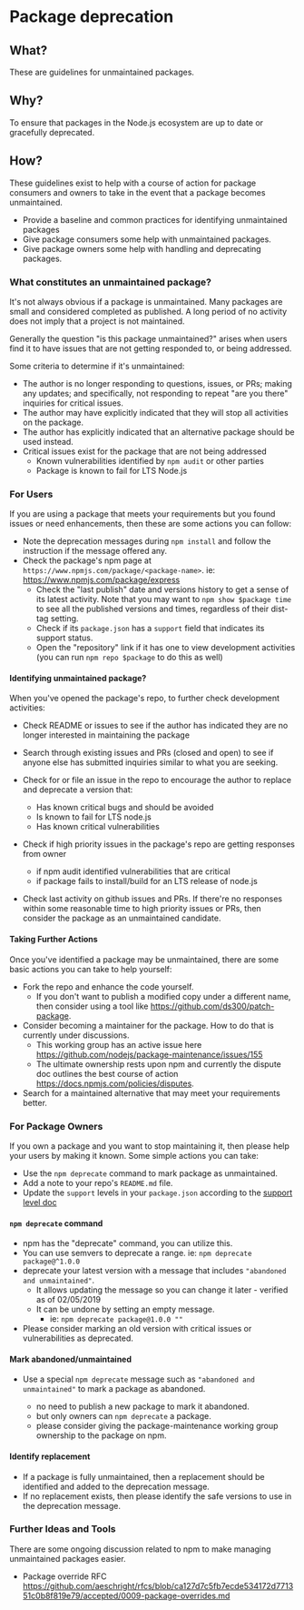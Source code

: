 # Package deprecation

## What?

These are guidelines for unmaintained packages.

## Why?

To ensure that packages in the Node.js ecosystem are up to date or gracefully deprecated.

## How?

These guidelines exist to help with a course of action for package consumers and owners to take in the event that a package becomes unmaintained.

- Provide a baseline and common practices for identifying unmaintained packages
- Give package consumers some help with unmaintained packages.
- Give package owners some help with handling and deprecating packages.

### What constitutes an unmaintained package?

It's not always obvious if a package is unmaintained. Many packages are small and considered completed as published. A long period of no activity does not imply that a project is not maintained.

Generally the question "is this package unmaintained?" arises when users find it to have issues that are not getting responded to, or being addressed.

Some criteria to determine if it's unmaintained:

- The author is no longer responding to questions, issues, or PRs; making any updates; and specifically, not responding to repeat "are you there" inquiries for critical issues.
- The author may have explicitly indicated that they will stop all activities on the package.
- The author has explicitly indicated that an alternative package should be used instead.
- Critical issues exist for the package that are not being addressed
  - Known vulnerabilities identified by `npm audit` or other parties
  - Package is known to fail for LTS Node.js

### For Users

If you are using a package that meets your requirements but you found issues or need enhancements, then these are some actions you can follow:

- Note the deprecation messages during `npm install` and follow the instruction if the message offered any.
- Check the package's npm page at `https://www.npmjs.com/package/<package-name>`. ie: <https://www.npmjs.com/package/express>
  - Check the "last publish" date and versions history to get a sense of its latest activity. Note that you may want to `npm show $package time` to see all the published versions and times, regardless of their dist-tag setting.
  - Check if its `package.json` has a `support` field that indicates its support status.
  - Open the "repository" link if it has one to view development activities (you can run `npm repo $package` to do this as well)

#### Identifying unmaintained package?

When you've opened the package's repo, to further check development activities:

- Check README or issues to see if the author has indicated they are no longer interested in maintaining the package

- Search through existing issues and PRs (closed and open) to see if anyone else has submitted inquiries similar to what you are seeking.

- Check for or file an issue in the repo to encourage the author to replace and deprecate a version that:

  - Has known critical bugs and should be avoided
  - Is known to fail for LTS node.js
  - Has known critical vulnerabilities

- Check if high priority issues in the package's repo are getting responses from owner

  - if npm audit identified vulnerabilities that are critical
  - if package fails to install/build for an LTS release of node.js

- Check last activity on github issues and PRs. If there're no responses within some reasonable time to high priority issues or PRs, then consider the package as an unmaintained candidate.

#### Taking Further Actions

Once you've identified a package may be unmaintained, there are some basic actions you can take to help yourself:

- Fork the repo and enhance the code yourself.
  - If you don't want to publish a modified copy under a different name, then consider using a tool like <https://github.com/ds300/patch-package>.
- Consider becoming a maintainer for the package. How to do that is currently under discussions.
  - This working group has an active issue here https://github.com/nodejs/package-maintenance/issues/155
  - The ultimate ownership rests upon npm and currently the dispute doc outlines the best course of action https://docs.npmjs.com/policies/disputes.
- Search for a maintained alternative that may meet your requirements better.

### For Package Owners

If you own a package and you want to stop maintaining it, then please help your users by making it known. Some simple actions you can take:

- Use the `npm deprecate` command to mark package as unmaintained.
- Add a note to your repo's `README.md` file.
- Update the `support` levels in your `package.json` according to the [support level doc]

#### `npm deprecate` command

- npm has the "deprecate" command, you can utilize this.
- You can use semvers to deprecate a range. ie: `npm deprecate package@^1.0.0`
- deprecate your latest version with a message that includes `"abandoned and unmaintained"`.
  - It allows updating the message so you can change it later - verified as of 02/05/2019
  - It can be undone by setting an empty message.
    - ie: `npm deprecate package@1.0.0 ""`
- Please consider marking an old version with critical issues or vulnerabilities as deprecated.

#### Mark abandoned/unmaintained

- Use a special `npm deprecate` message such as `"abandoned and unmaintained"` to mark a package as abandoned.

  - no need to publish a new package to mark it abandoned.
  - but only owners can `npm deprecate` a package.
  - please consider giving the package-maintenance working group ownership to the package on npm.

#### Identify replacement

- If a package is fully unmaintained, then a replacement should be identified and added to the deprecation message.
- If no replacement exists, then please identify the safe versions to use in the deprecation message.

### Further Ideas and Tools

There are some ongoing discussion related to npm to make managing unmaintained packages easier.

- Package override RFC https://github.com/aeschright/rfcs/blob/ca127d7c5fb7ecde534172d771351c0b8f819e79/accepted/0009-package-overrides.md

[support level doc]: https://github.com/nodejs/package-maintenance/blob/master/docs/drafts/Baseline%20practice%20-%20Document%20support%20levels.md
